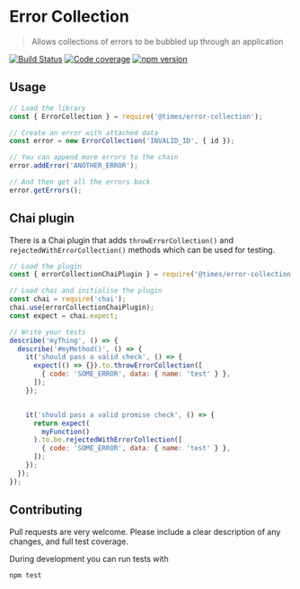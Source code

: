 # Error Collection

> Allows collections of errors to be bubbled up through an application

[![Build Status](https://travis-ci.org/times/error-collection.svg?branch=master)](https://travis-ci.org/times/error-collection) [![Code coverage](https://codecov.io/gh/times/error-collection/branch/master/graph/badge.svg)](https://codecov.io/gh/times/error-collection) [![npm version](https://badge.fury.io/js/%40times%2Ferror-collection.svg)](https://badge.fury.io/js/%40times%2Ferror-collection)

## Usage

```js
// Load the library
const { ErrorCollection } = require('@times/error-collection');

// Create an error with attached data
const error = new ErrorCollection('INVALID_ID', { id });

// You can append more errors to the chain
error.addError('ANOTHER_ERROR');

// And then get all the errors back
error.getErrors();
```


## Chai plugin

There is a Chai plugin that adds `throwErrorCollection()` and `rejectedWithErrorCollection()` methods which can be used for testing.

```js
// Load the plugin
const { errorCollectionChaiPlugin } = require('@times/error-collection');

// Load chai and initialise the plugin
const chai = require('chai');
chai.use(errorCollectionChaiPlugin);
const expect = chai.expect;

// Write your tests
describe('myThing', () => {
  describe('#myMethod()', () => {
    it('should pass a valid check', () => {
      expect(() => {}).to.throwErrorCollection([
        { code: 'SOME_ERROR', data: { name: 'test' } },
      ]);
    });


    it('should pass a valid promise check', () => {
      return expect(
        myFunction()
      ).to.be.rejectedWithErrorCollection([
        { code: 'SOME_ERROR', data: { name: 'test' } },
      ]);
    });
  });
});
```


## Contributing

Pull requests are very welcome. Please include a clear description of any changes, and full test coverage.

During development you can run tests with

    npm test
